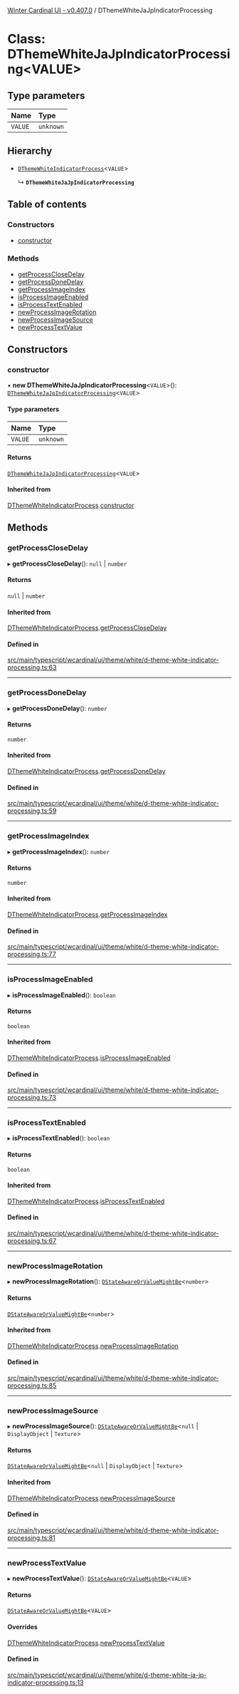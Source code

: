 [Winter Cardinal UI - v0.407.0](../index.md) / DThemeWhiteJaJpIndicatorProcessing

# Class: DThemeWhiteJaJpIndicatorProcessing\<VALUE\>

## Type parameters

| Name | Type |
| :------ | :------ |
| `VALUE` | `unknown` |

## Hierarchy

- [`DThemeWhiteIndicatorProcess`](DThemeWhiteIndicatorProcess.md)\<`VALUE`\>

  ↳ **`DThemeWhiteJaJpIndicatorProcessing`**

## Table of contents

### Constructors

- [constructor](DThemeWhiteJaJpIndicatorProcessing.md#constructor)

### Methods

- [getProcessCloseDelay](DThemeWhiteJaJpIndicatorProcessing.md#getprocessclosedelay)
- [getProcessDoneDelay](DThemeWhiteJaJpIndicatorProcessing.md#getprocessdonedelay)
- [getProcessImageIndex](DThemeWhiteJaJpIndicatorProcessing.md#getprocessimageindex)
- [isProcessImageEnabled](DThemeWhiteJaJpIndicatorProcessing.md#isprocessimageenabled)
- [isProcessTextEnabled](DThemeWhiteJaJpIndicatorProcessing.md#isprocesstextenabled)
- [newProcessImageRotation](DThemeWhiteJaJpIndicatorProcessing.md#newprocessimagerotation)
- [newProcessImageSource](DThemeWhiteJaJpIndicatorProcessing.md#newprocessimagesource)
- [newProcessTextValue](DThemeWhiteJaJpIndicatorProcessing.md#newprocesstextvalue)

## Constructors

### constructor

• **new DThemeWhiteJaJpIndicatorProcessing**\<`VALUE`\>(): [`DThemeWhiteJaJpIndicatorProcessing`](DThemeWhiteJaJpIndicatorProcessing.md)\<`VALUE`\>

#### Type parameters

| Name | Type |
| :------ | :------ |
| `VALUE` | `unknown` |

#### Returns

[`DThemeWhiteJaJpIndicatorProcessing`](DThemeWhiteJaJpIndicatorProcessing.md)\<`VALUE`\>

#### Inherited from

[DThemeWhiteIndicatorProcess](DThemeWhiteIndicatorProcess.md).[constructor](DThemeWhiteIndicatorProcess.md#constructor)

## Methods

### getProcessCloseDelay

▸ **getProcessCloseDelay**(): ``null`` \| `number`

#### Returns

``null`` \| `number`

#### Inherited from

[DThemeWhiteIndicatorProcess](DThemeWhiteIndicatorProcess.md).[getProcessCloseDelay](DThemeWhiteIndicatorProcess.md#getprocessclosedelay)

#### Defined in

[src/main/typescript/wcardinal/ui/theme/white/d-theme-white-indicator-processing.ts:63](https://github.com/winter-cardinal/winter-cardinal-ui/blob/v0.407.0/src/main/typescript/wcardinal/ui/theme/white/d-theme-white-indicator-processing.ts#L63)

___

### getProcessDoneDelay

▸ **getProcessDoneDelay**(): `number`

#### Returns

`number`

#### Inherited from

[DThemeWhiteIndicatorProcess](DThemeWhiteIndicatorProcess.md).[getProcessDoneDelay](DThemeWhiteIndicatorProcess.md#getprocessdonedelay)

#### Defined in

[src/main/typescript/wcardinal/ui/theme/white/d-theme-white-indicator-processing.ts:59](https://github.com/winter-cardinal/winter-cardinal-ui/blob/v0.407.0/src/main/typescript/wcardinal/ui/theme/white/d-theme-white-indicator-processing.ts#L59)

___

### getProcessImageIndex

▸ **getProcessImageIndex**(): `number`

#### Returns

`number`

#### Inherited from

[DThemeWhiteIndicatorProcess](DThemeWhiteIndicatorProcess.md).[getProcessImageIndex](DThemeWhiteIndicatorProcess.md#getprocessimageindex)

#### Defined in

[src/main/typescript/wcardinal/ui/theme/white/d-theme-white-indicator-processing.ts:77](https://github.com/winter-cardinal/winter-cardinal-ui/blob/v0.407.0/src/main/typescript/wcardinal/ui/theme/white/d-theme-white-indicator-processing.ts#L77)

___

### isProcessImageEnabled

▸ **isProcessImageEnabled**(): `boolean`

#### Returns

`boolean`

#### Inherited from

[DThemeWhiteIndicatorProcess](DThemeWhiteIndicatorProcess.md).[isProcessImageEnabled](DThemeWhiteIndicatorProcess.md#isprocessimageenabled)

#### Defined in

[src/main/typescript/wcardinal/ui/theme/white/d-theme-white-indicator-processing.ts:73](https://github.com/winter-cardinal/winter-cardinal-ui/blob/v0.407.0/src/main/typescript/wcardinal/ui/theme/white/d-theme-white-indicator-processing.ts#L73)

___

### isProcessTextEnabled

▸ **isProcessTextEnabled**(): `boolean`

#### Returns

`boolean`

#### Inherited from

[DThemeWhiteIndicatorProcess](DThemeWhiteIndicatorProcess.md).[isProcessTextEnabled](DThemeWhiteIndicatorProcess.md#isprocesstextenabled)

#### Defined in

[src/main/typescript/wcardinal/ui/theme/white/d-theme-white-indicator-processing.ts:67](https://github.com/winter-cardinal/winter-cardinal-ui/blob/v0.407.0/src/main/typescript/wcardinal/ui/theme/white/d-theme-white-indicator-processing.ts#L67)

___

### newProcessImageRotation

▸ **newProcessImageRotation**(): [`DStateAwareOrValueMightBe`](../index.md#dstateawareorvaluemightbe)\<`number`\>

#### Returns

[`DStateAwareOrValueMightBe`](../index.md#dstateawareorvaluemightbe)\<`number`\>

#### Inherited from

[DThemeWhiteIndicatorProcess](DThemeWhiteIndicatorProcess.md).[newProcessImageRotation](DThemeWhiteIndicatorProcess.md#newprocessimagerotation)

#### Defined in

[src/main/typescript/wcardinal/ui/theme/white/d-theme-white-indicator-processing.ts:85](https://github.com/winter-cardinal/winter-cardinal-ui/blob/v0.407.0/src/main/typescript/wcardinal/ui/theme/white/d-theme-white-indicator-processing.ts#L85)

___

### newProcessImageSource

▸ **newProcessImageSource**(): [`DStateAwareOrValueMightBe`](../index.md#dstateawareorvaluemightbe)\<``null`` \| `DisplayObject` \| `Texture`\>

#### Returns

[`DStateAwareOrValueMightBe`](../index.md#dstateawareorvaluemightbe)\<``null`` \| `DisplayObject` \| `Texture`\>

#### Inherited from

[DThemeWhiteIndicatorProcess](DThemeWhiteIndicatorProcess.md).[newProcessImageSource](DThemeWhiteIndicatorProcess.md#newprocessimagesource)

#### Defined in

[src/main/typescript/wcardinal/ui/theme/white/d-theme-white-indicator-processing.ts:81](https://github.com/winter-cardinal/winter-cardinal-ui/blob/v0.407.0/src/main/typescript/wcardinal/ui/theme/white/d-theme-white-indicator-processing.ts#L81)

___

### newProcessTextValue

▸ **newProcessTextValue**(): [`DStateAwareOrValueMightBe`](../index.md#dstateawareorvaluemightbe)\<`VALUE`\>

#### Returns

[`DStateAwareOrValueMightBe`](../index.md#dstateawareorvaluemightbe)\<`VALUE`\>

#### Overrides

[DThemeWhiteIndicatorProcess](DThemeWhiteIndicatorProcess.md).[newProcessTextValue](DThemeWhiteIndicatorProcess.md#newprocesstextvalue)

#### Defined in

[src/main/typescript/wcardinal/ui/theme/white/d-theme-white-ja-jp-indicator-processing.ts:13](https://github.com/winter-cardinal/winter-cardinal-ui/blob/v0.407.0/src/main/typescript/wcardinal/ui/theme/white/d-theme-white-ja-jp-indicator-processing.ts#L13)

